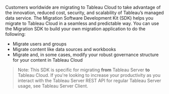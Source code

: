 ﻿Customers worldwide are migrating to Tableau Cloud to take advantage of the innovation, reduced cost, security, and scalability of Tableau’s managed data service. The Migration Software Development Kit (SDK) helps you migrate to Tableau Cloud in a seamless and predictable way. You can use the Migration SDK to build your own migration application to do the following:

- Migrate users and groups
- Migrate content like data sources and workbooks
- Migrate and, in some cases, modify your robust governance structure for your content in Tableau Cloud

> Note: This SDK is specific for migrating **from** Tableau Server **to** Tableau Cloud. If you're looking to increase your productivity as you interact with the Tableau Server REST API for regular Tableau Server usage, see Tableau Server Client.